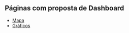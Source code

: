 ## Páginas com proposta de Dashboard

- [Mapa](https://dwca2json.deno.dev/mapa)
- [Gráficos](https://dwca2json.deno.dev/dashboard)
